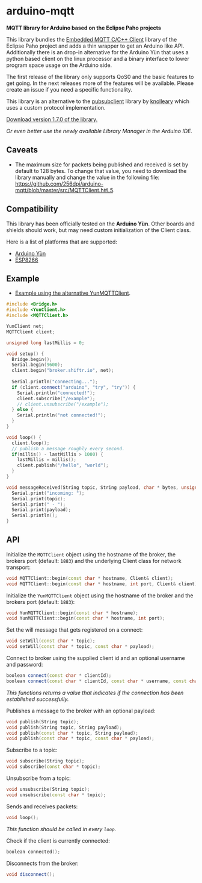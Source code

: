 # arduino-mqtt

**MQTT library for Arduino based on the Eclipse Paho projects**

This library bundles the [Embedded MQTT C/C++ Client](https://eclipse.org/paho/clients/c/embedded/) library of the Eclipse Paho project and adds a thin wrapper to get an Arduino like API. Additionally there is an drop-in alternative for the Arduino Yùn that uses a python based client on the linux processor and a binary interface to lower program space usage on the Arduino side.

The first release of the library only supports QoS0 and the basic features to get going. In the next releases more of the features will be available. Please create an issue if you need a specific functionality.

This library is an alternative to the [pubsubclient](https://github.com/knolleary/pubsubclient) library by [knolleary](https://github.com/knolleary) which uses a custom protocol implementation.

[Download version 1.7.0 of the library.](https://github.com/256dpi/arduino-mqtt/releases/download/v1.7.0/mqtt.zip)

*Or even better use the newly available Library Manager in the Arduino IDE.*

## Caveats

- The maximum size for packets being published and received is set by default to 128 bytes. To change that value, you need to download the library manually and change the value in the following file: https://github.com/256dpi/arduino-mqtt/blob/master/src/MQTTClient.h#L5.

## Compatibility

This library has been officially tested on the **Arduino Yùn**. Other boards and shields should work, but may need custom initialization of the Client class.

Here is a list of platforms that are supported:

- [Arduino Yùn](https://www.arduino.cc/en/Main/ArduinoBoardYun)
- [ESP8266](https://github.com/esp8266/Arduino)

## Example

- [Example using the alternative YunMQTTClient](https://github.com/256dpi/arduino-mqtt/blob/master/examples/YunMQTTClient/YunMQTTClient.ino).

```c++
#include <Bridge.h>
#include <YunClient.h>
#include <MQTTClient.h>

YunClient net;
MQTTClient client;

unsigned long lastMillis = 0;

void setup() {
  Bridge.begin();
  Serial.begin(9600);
  client.begin("broker.shiftr.io", net);
  
  Serial.println("connecting...");
  if (client.connect("arduino", "try", "try")) {
    Serial.println("connected!");
    client.subscribe("/example");
    // client.unsubscribe("/example");
  } else {
    Serial.println("not connected!");
  }
}

void loop() {
  client.loop();
  // publish a message roughly every second.
  if(millis() - lastMillis > 1000) {
    lastMillis = millis();
    client.publish("/hello", "world");
  }
}

void messageReceived(String topic, String payload, char * bytes, unsigned int length) {
  Serial.print("incoming: ");
  Serial.print(topic);
  Serial.print(" - ");
  Serial.print(payload);
  Serial.println();
}
```

## API

Initialize the `MQTTClient` object using the hostname of the broker, the brokers port (default: `1883`) and the underlying Client class for network transport:

```c++
void MQTTClient::begin(const char * hostname, Client& client);
void MQTTClient::begin(const char * hostname, int port, Client& client);
```

Initialize the `YunMQTTClient` object using the hostname of the broker and the brokers port (default: `1883`):

```c++
void YunMQTTClient::begin(const char * hostname);
void YunMQTTClient::begin(const char * hostname, int port);
```

Set the will message that gets registered on a connect:

```c++
void setWill(const char * topic);
void setWill(const char * topic, const char * payload);
```

Connect to broker using the supplied client id and an optional username and password:

```c++
boolean connect(const char * clientId);
boolean connect(const char * clientId, const char * username, const char * password);
```

_This functions returns a value that indicates if the connection has been established successfully._

Publishes a message to the broker with an optional payload:

```c++
void publish(String topic);
void publish(String topic, String payload);
void publish(const char * topic, String payload);
void publish(const char * topic, const char * payload);
```

Subscribe to a topic: 

```c++
void subscribe(String topic);
void subscribe(const char * topic);
```

Unsubscribe from a topic:

```c++
void unsubscribe(String topic);
void unsubscribe(const char * topic);
```

Sends and receives packets: 

```c++
void loop();
```

_This function should be called in every `loop`._

Check if the client is currently connected:

```c++
boolean connected();
```

Disconnects from the broker:

```c++
void disconnect();
```

